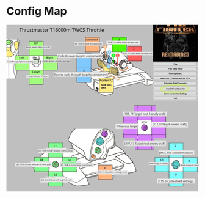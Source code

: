 # Config Map
![Thrustmaster T1600m Mappings](./Thrustmaster_T16000m_TWCS_TFTC_Keys.png "Thrustmaster T1600m Mappings")